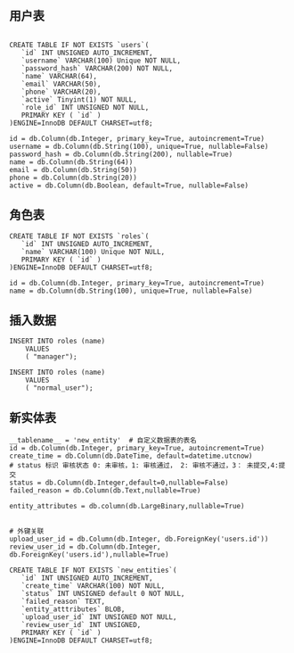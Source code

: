 ## 用户表
```mysql

CREATE TABLE IF NOT EXISTS `users`(
   `id` INT UNSIGNED AUTO_INCREMENT,
   `username` VARCHAR(100) Unique NOT NULL,
   `password_hash` VARCHAR(200) NOT NULL,
   `name` VARCHAR(64),
   `email` VARCHAR(50),
   `phone` VARCHAR(20),
   `active` Tinyint(1) NOT NULL,
   `role_id` INT UNSIGNED NOT NULL,
   PRIMARY KEY ( `id` )
)ENGINE=InnoDB DEFAULT CHARSET=utf8;
```
    id = db.Column(db.Integer, primary_key=True, autoincrement=True)
    username = db.Column(db.String(100), unique=True, nullable=False)
    password_hash = db.Column(db.String(200), nullable=True)
    name = db.Column(db.String(64))
    email = db.Column(db.String(50))
    phone = db.Column(db.String(20))
    active = db.Column(db.Boolean, default=True, nullable=False)

## 角色表
```mysql
CREATE TABLE IF NOT EXISTS `roles`(
   `id` INT UNSIGNED AUTO_INCREMENT,
   `name` VARCHAR(100) Unique NOT NULL,
   PRIMARY KEY ( `id` )
)ENGINE=InnoDB DEFAULT CHARSET=utf8;

```
    id = db.Column(db.Integer, primary_key=True, autoincrement=True)
    name = db.Column(db.String(100), unique=True, nullable=False)

## 插入数据
```mysql
INSERT INTO roles (name)
    VALUES
    ( "manager");

INSERT INTO roles (name)
    VALUES
    ( "normal_user");
```


## 新实体表
    __tablename__ = 'new_entity'  # 自定义数据表的表名
    id = db.Column(db.Integer, primary_key=True, autoincrement=True)
    create_time = db.Column(db.DateTime, default=datetime.utcnow)
    # status 标识 审核状态 0: 未审核，1: 审核通过， 2: 审核不通过，3： 未提交,4:提交
    status = db.Column(db.Integer,default=0,nullable=False)
    failed_reason = db.Column(db.Text,nullable=True)

    entity_attributes = db.column(db.LargeBinary,nullable=True)
    

    # 外键关联
    upload_user_id = db.Column(db.Integer, db.ForeignKey('users.id'))
    review_user_id = db.Column(db.Integer, db.ForeignKey('users.id'),nullable=True)

```mysql
CREATE TABLE IF NOT EXISTS `new_entities`(
   `id` INT UNSIGNED AUTO_INCREMENT,
   `create_time` VARCHAR(100) NOT NULL,
   `status` INT UNSIGNED default 0 NOT NULL,
   `failed_reason` TEXT,
   `entity_atttributes` BLOB,
   `upload_user_id` INT UNSIGNED NOT NULL,
   `review_user_id` INT UNSIGNED,
   PRIMARY KEY ( `id` )
)ENGINE=InnoDB DEFAULT CHARSET=utf8;

```
    
